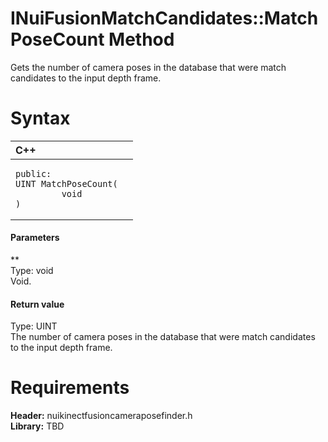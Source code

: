 INuiFusionMatchCandidates::MatchPoseCount Method  
================================================  

Gets the number of camera poses in the database that were match candidates to the input depth frame. <span id="syntaxSection"></span>

Syntax  
======  

<table>
<colgroup>
<col width="100%" />
</colgroup>
<thead>
<tr class="header">
<th align="left">C++</th>
</tr>
</thead>
<tbody>
<tr class="odd">
<td align="left"><pre><code>public:  
UINT MatchPoseCount(  
         void  
)</code></pre></td>
</tr>
</tbody>
</table>

<span id="ID4EG"></span>
#### Parameters  

**    
Type: void  
Void.  

<span id="ID4EP"></span>
#### Return value  

Type: UINT  
The number of camera poses in the database that were match candidates to the input depth frame.  

<span id="requirements"></span>

Requirements  
============  

**Header:** nuikinectfusioncameraposefinder.h  
**Library:** TBD  



<!--Please do not edit the data in the comment block below.-->
<!--
TOCTitle : MatchPoseCount Method
RLTitle : INuiFusionMatchCandidates::MatchPoseCount Method
KeywordK : MatchPoseCount method
KeywordK : INuiFusionMatchCandidates::MatchPoseCount method
KeywordF : INuiFusionMatchCandidates::MatchPoseCount
KeywordF : MatchPoseCount
KeywordF : Microsoft.Kinect.nuikinectfusioncameraposefinder.INuiFusionMatchCandidates.MatchPoseCount(void)
KeywordA : M:Microsoft.Kinect.nuikinectfusioncameraposefinder.INuiFusionMatchCandidates.MatchPoseCount(void)
AssetID : M:Microsoft.Kinect.nuikinectfusioncameraposefinder.INuiFusionMatchCandidates.MatchPoseCount(void)
Locale : en-us
CommunityContent : 1
APIType : Managed
APILocation : 
APIName : Microsoft.Kinect.nuikinectfusioncameraposefinder.INuiFusionMatchCandidates::MatchPoseCount
TargetOS : Windows
TopicType : kbSyntax
DevLang : C++
DocSet : K4Wv2
ProjType : K4Wv2Proj
Technology : Kinect for Windows
Product : Kinect for Windows SDK v2
productversion : 20
-->
